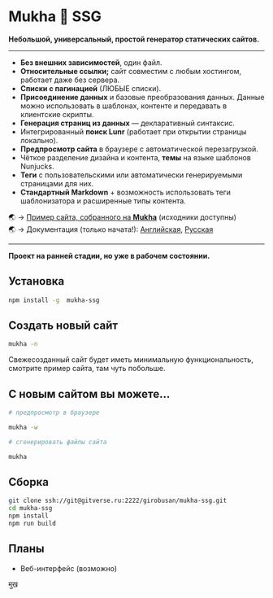 # Mukha 🌝 SSG

**Небольшой, универсальный, простой генератор статических сайтов.**

---

- **Без внешних зависимостей**, один файл.
- **Относительные ссылки;** сайт совместим с любым хостингом, работает даже без сервера.
- **Списки с пагинацией** (ЛЮБЫЕ списки).
- **Присоединение данных** и базовые преобразования данных. Данные можно использовать в шаблонах, контенте и передавать в клиентские скрипты.
- **Генерация страниц из данных** — декларативный синтаксис.
- Интегрированный **поиск Lunr** (работает при открытии страницы локально).
- **Предпросмотр сайта** в браузере с автоматической перезагрузкой.
- Чёткое разделение дизайна и контента, **темы** на языке шаблонов Nunjucks.
- **Теги** с пользовательскими или автоматически генерируемыми страницами для них.
- **Стандартный Markdown** + возможность использовать теги шаблонизатора и расширенные типы контента.

🌏 → [Пример сайта, собранного на **Mukha**](https://girobusan.github.io/mukha-basic-site/) (исходники доступны)  
🌏 → Документация (только начата!): [Английская](https://mukha.surge.sh/en), [Русская](https://mukha.surge.sh/ru)

---

**Проект на ранней стадии, но уже в рабочем состоянии.**

## Установка

```bash
npm install -g  mukha-ssg
```

## Создать новый сайт

```bash
mukha -n
```

Свежесозданный сайт будет иметь минимальную функциональность,
смотрите пример сайта, там чуть побольше.

## С новым сайтом вы можете...

```bash
# предпросмотр в браузере

mukha -w

# сгенерировать файлы сайта

mukha

```

## Сборка

```bash
git clone ssh://git@gitverse.ru:2222/girobusan/mukha-ssg.git
cd mukha-ssg
npm install
npm run build
```

## Планы

- Веб-интерфейс (возможно)

मुख
